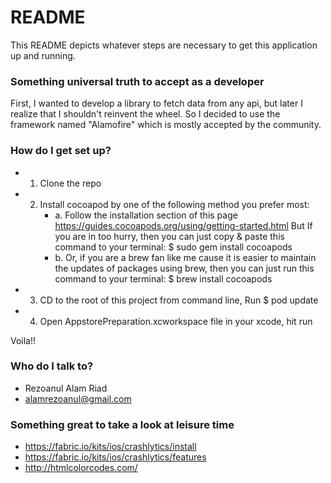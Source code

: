 # README #

This README depicts whatever steps are necessary to get this application up and running.

### Something universal truth to accept as a developer ###
First, I wanted to develop a library to fetch data from any api, but later I realize that I shouldn't reinvent the wheel.
So I decided to use the framework named "Alamofire" which is mostly accepted by the community.

### How do I get set up? ###

* 1. Clone the repo 
* 2. Install cocoapod by one of the following method you prefer most:
     * a. Follow the installation section of this page https://guides.cocoapods.org/using/getting-started.html
       But If you are in too hurry, then you can just copy & paste this command to your terminal: 
       $ sudo gem install cocoapods
     * b. Or, if you are a brew fan like me cause it is easier to maintain the updates of packages using brew, 
then you can just run this command to your terminal: $ brew install cocoapods

* 3. CD to the root of this project from command line, Run $ pod update 
* 4. Open AppstorePreparation.xcworkspace file in your xcode, hit run 

Voila!!

### Who do I talk to? ###

* Rezoanul Alam Riad
* alamrezoanul@gmail.com

### Something great to take a look at leisure time ###
* https://fabric.io/kits/ios/crashlytics/install
* https://fabric.io/kits/ios/crashlytics/features
* http://htmlcolorcodes.com/
